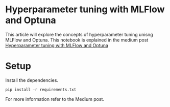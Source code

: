 # Hyperparameter tuning with MLFlow and Optuna
This article will explore the concepts of hyperparameter tuning unisng MLFlow and Optuna. This notebook is explained in the medium post [Hyperparameter tuning with MLFlow and Optuna](https://blog.cristiano.io/hyperparameter-tuning-with-mlflow-and-optuna-470e11d6382)

# Setup
Install the dependencies.
```
pip install -r requirements.txt
```

For more information refer to the Medium post.